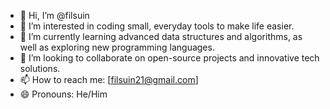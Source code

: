 - 👋 Hi, I’m @filsuin
- 👀 I’m interested in coding small, everyday tools to make life easier.
- 🌱 I’m currently learning advanced data structures and algorithms, as well as exploring new programming languages.
- 💞️ I’m looking to collaborate on open-source projects and innovative tech solutions.
- 📫 How to reach me: [filsuin21@gmail.com]
- 😄 Pronouns: He/Him

<!---
filsuin/filsuin is a ✨ special ✨ repository because its `README.md` (this file) appears on your GitHub profile.
You can click the Preview link to take a look at your changes.
--->
